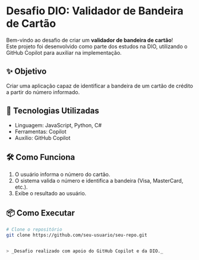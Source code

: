# Desafio DIO: Validador de Bandeira de Cartão

Bem-vindo ao desafio de criar um **validador de bandeira de cartão**!  
Este projeto foi desenvolvido como parte dos estudos na DIO, utilizando o GitHub Copilot para auxiliar na implementação.

## ✨ Objetivo

Criar uma aplicação capaz de identificar a bandeira de um cartão de crédito a partir do número informado.

## 🚀 Tecnologias Utilizadas

- Linguagem: JavaScript, Python, C#
- Ferramentas: Copilot
- Auxílio: GitHub Copilot

## 🛠️ Como Funciona

1. O usuário informa o número do cartão.
2. O sistema valida o número e identifica a bandeira (Visa, MasterCard, etc.).
3. Exibe o resultado ao usuário.

## 📦 Como Executar

```bash
# Clone o repositório
git clone https://github.com/seu-usuario/seu-repo.git


> _Desafio realizado com apoio do GitHub Copilot e da DIO._
